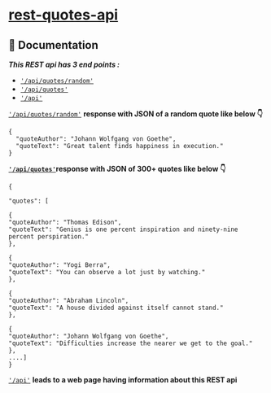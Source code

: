 # [rest-quotes-api](https://rest-quotes-api.onrender.com/api)

## 📄 Documentation 
***This REST api has 3 end points :***
<ul>
    <li><code><a href="https://rest-quotes-api.onrender.com/api/quotes/random">'/api/quotes/random'</a></code></li>
    <li><code><a href="https://rest-quotes-api.onrender.com/api/quotes">'/api/quotes'</a></code></li>
    <li><code><a href="https://rest-quotes-api.onrender.com/api">'/api'</a></code></li>
</ul>


<code><a href="https://rest-quotes-api.onrender.com/api/quotes/random">'/api/quotes/random'</a></code> **response with JSON of a random quote like below 👇** 
```
{
  "quoteAuthor": "Johann Wolfgang von Goethe",
  "quoteText": "Great talent finds happiness in execution."
}
```
<code><a href="https://rest-quotes-api.onrender.com/api/quotes">**'/api/quotes'</a></code>response with JSON of 300+ quotes like below 👇**
```
{

"quotes": [

{
"quoteAuthor": "Thomas Edison",
"quoteText": "Genius is one percent inspiration and ninety-nine percent perspiration."
},

{
"quoteAuthor": "Yogi Berra",
"quoteText": "You can observe a lot just by watching."
},

{
"quoteAuthor": "Abraham Lincoln",
"quoteText": "A house divided against itself cannot stand."
},

{
"quoteAuthor": "Johann Wolfgang von Goethe",
"quoteText": "Difficulties increase the nearer we get to the goal."
},
....]
}
```

<code><a href="https://rest-quotes-api.onrender.com/api">'/api'</a></code> **leads to a web page having information about this REST api**